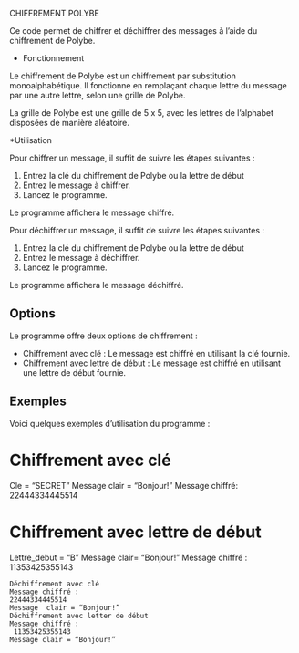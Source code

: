 
CHIFFREMENT POLYBE

Ce code permet de chiffrer et déchiffrer des messages à l’aide du chiffrement de Polybe.

* Fonctionnement

Le chiffrement de Polybe est un chiffrement par substitution monoalphabétique. Il fonctionne en remplaçant chaque lettre du message par une autre lettre, selon une grille de Polybe.

La grille de Polybe est une grille de 5 x 5, avec les lettres de l’alphabet disposées de manière aléatoire.

*Utilisation

Pour chiffrer un message, il suffit de suivre les étapes suivantes :

1. Entrez la clé du chiffrement de Polybe ou la lettre de début
2. Entrez le message à chiffrer.
3. Lancez le programme.

Le programme affichera le message chiffré.

Pour déchiffrer un message, il suffit de suivre les étapes suivantes :

1. Entrez la clé du chiffrement de Polybe ou la lettre de début
2. Entrez le message à déchiffrer.
3. Lancez le programme.

Le programme affichera le message déchiffré.

## Options

Le programme offre deux options de chiffrement :

* Chiffrement avec clé : Le message est chiffré en utilisant la clé fournie.
* Chiffrement avec lettre de début : Le message est chiffré en utilisant une lettre de début fournie.

## Exemples

Voici quelques exemples d’utilisation du programme :


# Chiffrement avec clé

Cle = “SECRET”
Message  clair = “Bonjour!”
 Message chiffré:
22444334445514
# Chiffrement avec lettre de début
Lettre_debut = “B”
Message  clair= “Bonjour!”
 Message chiffré :
 11353425355143
```
Déchiffrement avec clé
Message chiffré :
22444334445514
Message  clair = “Bonjour!”
Déchiffrement avec letter de début
Message chiffré :
 11353425355143
Message clair = “Bonjour!”





```








